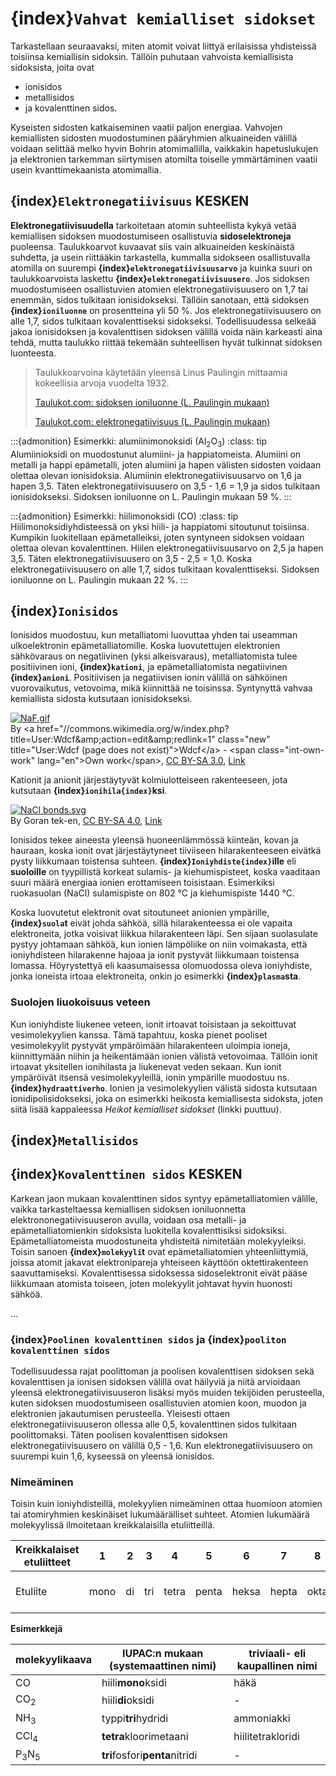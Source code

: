 # {index}`Vahvat kemialliset sidokset`

Tarkastellaan seuraavaksi, miten atomit voivat liittyä erilaisissa yhdisteissä toisiinsa kemiallisin sidoksin. Tällöin puhutaan vahvoista kemiallisista sidoksista, joita ovat
- ionisidos
- metallisidos
- ja kovalenttinen sidos.

Kyseisten sidosten katkaiseminen vaatii paljon energiaa. Vahvojen kemiallisten sidosten muodostuminen pääryhmien alkuaineiden välillä voidaan selittää melko hyvin Bohrin atomimallilla, vaikkakin hapetuslukujen ja elektronien tarkemman siirtymisen atomilta toiselle ymmärtäminen vaatii usein kvanttimekaanista atomimallia.

## {index}`Elektronegatiivisuus` KESKEN
**Elektronegatiivisuudella** tarkoitetaan atomin suhteellista kykyä vetää kemiallisen sidoksen muodostumiseen osallistuvia **sidoselektroneja** puoleensa. Taulukkoarvot kuvaavat siis vain alkuaineiden keskinäistä suhdetta, ja usein riittääkin tarkastella, kummalla sidokseen osallistuvalla atomilla on suurempi **{index}`elektronegatiivisuusarvo`** ja kuinka suuri on taulukkoarvoista laskettu **{index}`elektronegatiivisuusero`**. Jos sidoksen muodostumiseen osallistuvien atomien elektronegatiivisuusero on 1,7 tai enemmän, sidos tulkitaan ionisidokseksi. Tällöin sanotaan, että sidoksen **{index}`ioniluonne`** on prosentteina yli 50 %. Jos elektronegatiivisuusero on alle 1,7, sidos tulkitaan kovalenttiseksi sidokseksi.  Todellisuudessa selkeää jakoa ionisidoksen ja kovalenttisen sidoksen välillä voida näin karkeasti aina tehdä, mutta taulukko riittää tekemään suhteellisen hyvät tulkinnat sidoksen luonteesta.

> Taulukkoarvoina käytetään yleensä Linus Paulingin mittaamia kokeellisia arvoja vuodelta 1932.
>
> <a href="https://www.taulukot.com/kemia/alkuaineet/#sidoksen_ioniluonne%C2%A0%C2%A0_(l._paulingin_mukaan)" target="_blank">Taulukot.com: sidoksen ioniluonne (L. Paulingin mukaan)</a>
>
> <a href="https://www.taulukot.com/kemia/alkuaineet/#elektronegatiivisuus_%C2%A0_(l._paulingin_mukaan)" target="_blank">Taulukot.com: elektronegatiivisuus   (L. Paulingin mukaan)</a>

:::{admonition} Esimerkki: alumiinimonoksidi (Al<sub>2</sub>O<sub>3</sub>)
:class: tip
Alumiinioksidi on muodostunut alumiini- ja happiatomeista. Alumiini on metalli ja happi epämetalli, joten alumiini ja hapen välisten sidosten voidaan olettaa olevan ionisidoksia. Alumiinin elektronegatiivisuusarvo on 1,6 ja hapen 3,5. Täten elektronegatiivisuusero on 3,5 - 1,6 = 1,9 ja sidos tulkitaan ionisidokseksi. Sidoksen ioniluonne on L. Paulingin mukaan 59 %.
:::

:::{admonition} Esimerkki: hiilimonoksidi (CO)
:class: tip
Hiilimonoksidiyhdisteessä on yksi hiili- ja happiatomi sitoutunut toisiinsa. Kumpikin luokitellaan epämetalleiksi, joten syntyneen sidoksen voidaan olettaa olevan kovalenttinen. Hiilen elektronegatiivisuusarvo on 2,5 ja hapen 3,5. Täten elektronegatiivisuusero on 3,5 - 2,5 = 1,0. Koska elektronegatiivisuusero on alle 1,7, sidos tulkitaan kovalenttiseksi. Sidoksen ioniluonne on L. Paulingin mukaan 22 %.
:::

## {index}`Ionisidos`
Ionisidos muodostuu, kun metalliatomi luovuttaa yhden tai useamman ulkoelektronin epämetalliatomille. Koska luovutettujen elektronien sähkövaraus on negatiivinen (yksi alkeisvaraus), metalliatomista tulee positiivinen ioni, **{index}`kationi`**, ja epämetalliatomista negatiivinen **{index}`anioni`**. Positiivisen ja negatiivisen ionin välillä on sähköinen vuorovaikutus, vetovoima, mikä kiinnittää ne toisinssa. Syntynyttä vahvaa kemiallista sidosta kutsutaan ionisidokseksi.

<p><a href="https://commons.wikimedia.org/wiki/File:NaF.gif#/media/File:NaF.gif"><img src="https://upload.wikimedia.org/wikipedia/commons/a/a8/NaF.gif" alt="NaF.gif"></a><br>By &lt;a href="//commons.wikimedia.org/w/index.php?title=User:Wdcf&amp;amp;action=edit&amp;amp;redlink=1" class="new" title="User:Wdcf (page does not exist)"&gt;Wdcf&lt;/a&gt; - &lt;span class="int-own-work" lang="en"&gt;Own work&lt;/span&gt;, <a href="https://creativecommons.org/licenses/by-sa/3.0" title="Creative Commons Attribution-Share Alike 3.0">CC BY-SA 3.0</a>, <a href="https://commons.wikimedia.org/w/index.php?curid=15539913">Link</a></p>

Kationit ja anionit järjestäytyvät kolmiulotteiseen rakenteeseen, jota kutsutaan **{index}`ionihila{index}`ksi**.

<p><a href="https://commons.wikimedia.org/wiki/File:NaCl_bonds.svg#/media/File:NaCl_bonds.svg"><img src="https://upload.wikimedia.org/wikipedia/commons/thumb/d/dd/NaCl_bonds.svg/1200px-NaCl_bonds.svg.png" alt="NaCl bonds.svg"></a><br>By Goran tek-en, <a href="https://creativecommons.org/licenses/by-sa/4.0" title="Creative Commons Attribution-Share Alike 4.0">CC BY-SA 4.0</a>, <a href="https://commons.wikimedia.org/w/index.php?curid=109449008">Link</a></p>

Ionisidos tekee aineesta yleensä huoneenlämmössä kiinteän, kovan ja hauraan, koska ionit ovat järjestäytyneet tiiviiseen hilarakenteeseen eivätkä pysty liikkumaan toistensa suhteen. **{index}`Ioniyhdiste{index}`ille** eli **suoloille** on tyypillistä korkeat sulamis- ja kiehumispisteet, koska vaaditaan suuri määrä energiaa ionien erottamiseen toisistaan. Esimerkiksi ruokasuolan (NaCl) sulamispiste on 802 °C ja kiehumispiste 1440 °C.

Koska luovutetut elektronit ovat sitoutuneet anionien ympärille, **{index}`suola`t** eivät johda sähköä, sillä hilarakenteessa ei ole vapaita elektroneita, jotka voisivat liikkua hilarakenteen läpi. Sen sijaan suolasulate pystyy johtamaan sähköä, kun ionien lämpöliike on niin voimakasta, että ioniyhdisteen hilarakenne hajoaa ja ionit pystyvät liikkumaan toistensa lomassa. Höyrystettyä eli kaasumaisessa olomuodossa oleva ioniyhdiste, jonka ioneista irtoaa elektroneita, onkin jo esimerkki **{index}`plasma`sta**.

### Suolojen liuokoisuus veteen
Kun ioniyhdiste liukenee veteen, ionit irtoavat toisistaan ja sekoittuvat vesimolekyylien kanssa. Tämä tapahtuu, koska pienet pooliset vesimolekyylit pystyvät ympäröimään hilarakenteen uloimpia ioneja, kiinnittymään niihin ja heikentämään ionien välistä vetovoimaa. Tällöin ionit irtoavat yksitellen ionihilasta ja liukenevat veden sekaan. Kun ionit ympäröivät itsensä vesimolekyyleillä, ionin ympärille muodostuu ns. **{index}`hydraattiverho`**. Ionien ja vesimolekyylien välistä sidosta kutsutaan ionidipolisidokseksi, joka on esimerkki heikosta kemiallisesta sidoksta, joten siitä lisää kappaleessa *Heikot kemialliset sidokset* (linkki puuttuu).

## {index}`Metallisidos`

## {index}`Kovalenttinen sidos` KESKEN
Karkean jaon mukaan kovalenttinen sidos syntyy epämetalliatomien välille, vaikka tarkasteltaessa kemiallisen sidoksen ioniluonnetta  elektrononegatiivisuuseron avulla, voidaan osa metalli- ja epämetalliatomienkin sidoksista luokitella kovalenttisiksi sidoksiksi. Epämetalliatomeista muodostuneita yhdisteitä nimitetään molekyyleiksi. Toisin sanoen **{index}`molekyyli`t** ovat epämetalliatomien yhteenliittymiä, joissa atomit jakavat elektronipareja yhteiseen käyttöön oktettirakenteen saavuttamiseksi. Kovalenttisessa sidoksessa sidoselektronit eivät pääse liikkumaan atomista toiseen, joten molekyylit johtavat hyvin huonosti sähköä.

...

### {index}`Poolinen kovalenttinen sidos` ja {index}`pooliton kovalenttinen sidos`
Todellisuudessa rajat poolittoman ja poolisen kovalenttisen sidoksen sekä kovalenttisen ja ionisen sidoksen välillä ovat häilyviä ja niitä arvioidaan yleensä elektronegatiivisuuseron lisäksi myös muiden tekijöiden perusteella, kuten sidoksen muodostumiseen osallistuvien atomien koon, muodon ja elektronien jakautumisen perusteella. Yleisesti ottaen elektronegatiivisuuseron ollessa alle 0,5, kovalenttinen sidos tulkitaan poolittomaksi. Täten poolisen kovalenttisen sidoksen elektronegatiivisuusero on välillä 0,5 - 1,6. Kun elektronegatiivisuusero on suurempi kuin 1,6, kyseessä on yleensä ionisidos.

### Nimeäminen
Toisin kuin ioniyhdisteillä, molekyylien nimeäminen ottaa huomioon atomien tai atomiryhmien keskinäiset lukumäärälliset suhteet. Atomien lukumäärä molekyylissä ilmoitetaan kreikkalaisilla etuliitteillä.

| Kreikkalaiset etuliitteet | 1    | 2  | 3   | 4     | 5     | 6     | 7     | 8    | 9                | 10   |
| ------------------------- | ---- | -- | --- | ----- | ----- | ----- | ----- | ---- | ---------------- | ---- |
| Etuliite                  | mono | di | tri | tetra | penta | heksa | hepta | okta | ennea (tai nona) | deka |

**Esimerkkejä**

| molekyylikaava             | IUPAC:n mukaan (systemaattinen nimi) | triviaali- eli kaupallinen nimi |
| -------------------------- | ------------------------------------ | ------------------------------- |
| CO                         | hiili**mono**ksidi                   | häkä                            |
| CO<sub>2</sub>             | hiili**di**oksidi                    | -                               |
| NH<sub>3</sub>             | typpi**tri**hydridi                  | ammoniakki                      |
| CCl<sub>4</sub>            | **tetra**kloorimetaani               | hiilitetrakloridi               |
| P<sub>3</sub>N<sub>5</sub> | **tri**fosfori**penta**nitridi       | -                               |